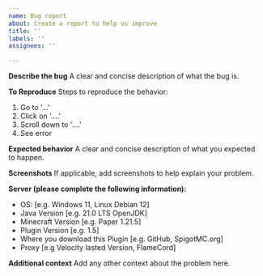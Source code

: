 ```yaml
---
name: Bug report
about: Create a report to help us improve
title: ''
labels: ''
assignees: ''

---
```


**Describe the bug**
A clear and concise description of what the bug is.

**To Reproduce**
Steps to reproduce the behavior:
1. Go to '...'
2. Click on '....'
3. Scroll down to '....'
4. See error

**Expected behavior**
A clear and concise description of what you expected to happen.

**Screenshots**
If applicable, add screenshots to help explain your problem.

**Server (please complete the following information):**
 - OS: [e.g. Windows 11, Linux Debian 12]
 - Java Version [e.g. 21.0 LTS OpenJDK]
 - Minecraft Version [e.g. Paper 1.21.5]
 - Plugin Version [e.g. 1.5]
 - Where you download this Plugin [e.g. GitHub, SpigotMC.org]
 - Proxy [e.g Velocity lasted Version, FlameCord]

**Additional context**
Add any other context about the problem here.
